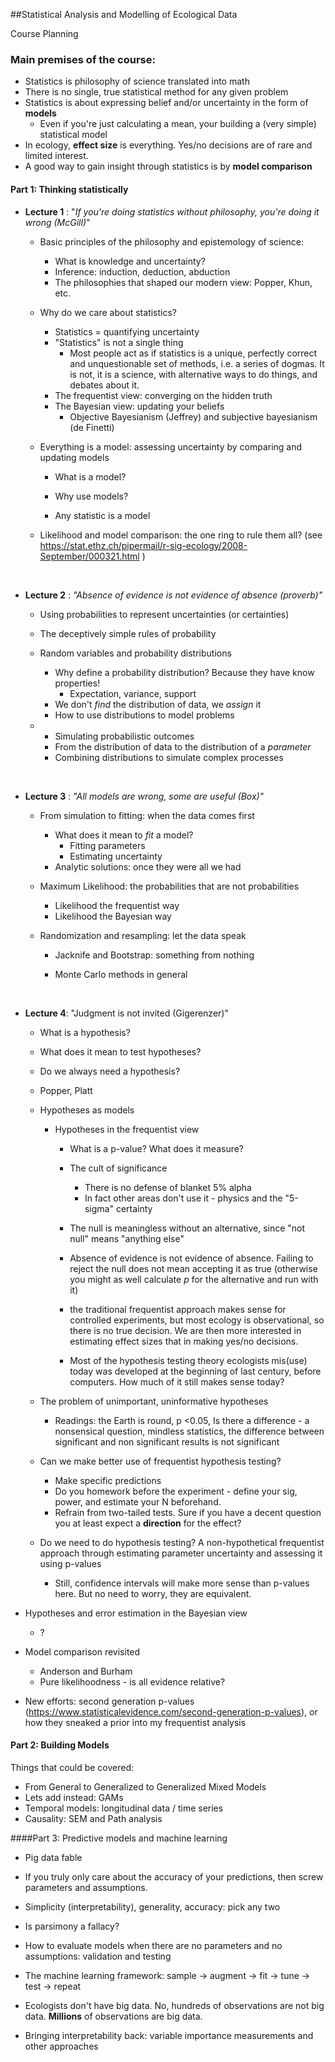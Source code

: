 ##Statistical Analysis and Modelling of Ecological Data 

Course Planning



### Main premises of the course:

- Statistics is philosophy of science translated into math
- There is no single, true statistical method for any given problem
- Statistics is about expressing belief and/or uncertainty in the form of **models**
  - Even if you're just calculating a mean, your building a (very simple) statistical model
- In ecology, **effect size** is everything. Yes/no decisions are of rare and limited interest.
- A good way to gain insight through statistics is by **model comparison**



#### Part 1: Thinking statistically

- **Lecture 1** : "*If you're doing statistics without philosophy, you're doing it wrong (McGill)*"

  - Basic principles of the philosophy and epistemology of science:

    - What is knowledge and uncertainty?
    - Inference: induction, deduction, abduction
    - The philosophies that shaped our modern view: Popper, Khun, etc.

  - Why do we care about statistics?

    - Statistics = quantifying uncertainty
    - "Statistics" is not a single thing
      - Most people act as if statistics is a unique, perfectly correct and unquestionable set of methods, i.e. a series of dogmas. It is not, it is a science, with alternative ways to do things, and debates about it.
    - The frequentist view: converging on the hidden truth
    - The Bayesian view: updating your beliefs
      - Objective Bayesianism (Jeffrey) and subjective bayesianism (de Finetti)

  - Everything is a model: assessing uncertainty by comparing and updating models

    - What is a model?

    - Why use models?

    - Any statistic is a model

  - Likelihood and model comparison: the one ring to rule them all? (see https://stat.ethz.ch/pipermail/r-sig-ecology/2008-September/000321.html )

    ​

- **Lecture 2** : *"Absence of evidence is not evidence of absence (proverb)"*

  - Using probabilities to represent uncertainties (or certainties)

  - The deceptively simple rules of probability

  - Random variables and probability distributions

    - Why define a probability distribution? Because they have know properties!
      - Expectation, variance, support
    - We don't  *find* the distribution of data, we *assign* it
    - How to use distributions to model problems



  - - Simulating probabilistic outcomes
    - From the distribution of data to the distribution of a *parameter* 
    - Combining distributions to simulate complex processes

    ​

- **Lecture 3** : *"All models are wrong, some are useful (Box)"* 

  - From simulation to fitting: when the data comes first
    - What does it mean to *fit* a model?
      - Fitting parameters
      - Estimating uncertainty
    - Analytic solutions: once they were all we had

  - Maximum Likelihood: the probabilities that are not probabilities

    - Likelihood the frequentist way
    - Likelihood the Bayesian way

  - Randomization and resampling:  let the data speak
    - Jacknife and Bootstrap: something from nothing

    - Monte Carlo methods in general

      ​

- **Lecture 4**: "Judgment is not invited (Gigerenzer)" 


    - What is a hypothesis?
    - What does it mean to test hypotheses?
    - Do we always need a hypothesis?
    - Popper, Platt
    - Hypotheses as models

      - Hypotheses in the frequentist view

        - What is a p-value? What does it measure?
        - The cult of significance

          - There is no defense of blanket 5% alpha
          - In fact other areas don't use it - physics and the "5-sigma" certainty
        - The null is meaningless without an alternative, since "not null" means "anything else"
        - Absence of evidence is not evidence of absence. Failing to reject the null does not mean accepting it as true (otherwise you might as well calculate *p* for the alternative and run with it)
        - the traditional frequentist approach makes sense for controlled experiments, but most ecology is observational, so there is no true decision. We are then more interested in estimating effect sizes that in making yes/no decisions.
        - Most of the hypothesis testing theory ecologists mis(use) today was developed at the beginning of last century, before computers. How much of it still makes sense today?
  - The problem of unimportant, uninformative hypotheses

    - Readings: the Earth is round, p <0.05, Is there a difference - a nonsensical question, mindless statistics, the difference between significant and non significant results is not significant
  - Can we make better use of frequentist hypothesis testing?

    - Make specific predictions
    - Do you homework before the experiment - define your sig, power, and estimate your N beforehand.
    - Refrain from two-tailed tests. Sure if you have a decent question you at least expect a **direction** for the effect?
  - Do we need to do hypothesis testing? A non-hypothetical frequentist approach through estimating parameter uncertainty and assessing it using p-values

    - Still, confidence intervals will make more sense than p-values here. But no need to worry, they are equivalent.
- Hypotheses and error estimation in the Bayesian view
  - ?
- Model comparison revisited
  - Anderson and Burham
  - Pure likelihoodness - is all evidence relative?


- New efforts: second generation p-values (https://www.statisticalevidence.com/second-generation-p-values), or how they sneaked a prior into my frequentist analysis

#### Part 2: Building Models

Things that could be covered:

- From General to Generalized to Generalized Mixed Models
- Lets add instead: GAMs
- Temporal models: longitudinal data / time series
- Causality: SEM and Path analysis



####Part 3: Predictive models and machine learning

- Pig data fable

- If you truly only care about the accuracy of your predictions, then screw parameters and assumptions.

- Simplicity (interpretability), generality, accuracy: pick any two

- Is parsimony a fallacy?

- How to evaluate models when there are no parameters and no assumptions: validation and testing

- The machine learning framework: sample -> augment -> fit -> tune -> test -> repeat

- Ecologists don't have big data. No, hundreds of observations are not big data. **Millions** of observations are big data.

- Bringing interpretability back: variable importance measurements and other approaches

  ​